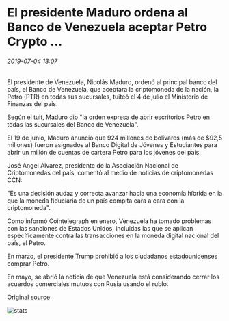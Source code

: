 # El presidente Maduro ordena al Banco de Venezuela aceptar Petro Crypto ...

###### 2019-07-04 13:07

El presidente de Venezuela, Nicolás Maduro, ordenó al principal banco del país, el Banco de Venezuela, que aceptara la criptomoneda de la nación, la Petro (PTR) en todas sus sucursales, tuiteó el 4 de julio el Ministerio de Finanzas del país.

Según el tuit, Maduro dio "la orden expresa de abrir escritorios Petro en todas las sucursales del Banco de Venezuela".

El 19 de junio, Maduro anunció que 924 millones de bolívares (más de $92,5 millones) fueron asignados al Banco Digital de Jóvenes y Estudiantes para abrir un millón de cuentas de cartera Petro para los jóvenes del país.

José Angel Alvarez, presidente de la Asociación Nacional de Criptomonedas del país, comentó al medio de noticias de criptomonedas CCN:

"Es una decisión audaz y correcta avanzar hacia una economía híbrida en la que la moneda fiduciaria de un país compita cara a cara con la criptomoneda".

Como informó Cointelegraph en enero, Venezuela ha tomado problemas con las sanciones de Estados Unidos, incluidas las que se aplican específicamente contra las transacciones en la moneda digital nacional del país, el Petro.

En marzo, el presidente Trump prohibió a los ciudadanos estadounidenses comprar Petro.

En mayo, se abrió la noticia de que Venezuela está considerando cerrar los acuerdos comerciales mutuos con Rusia usando el rublo.

[Original source](https://cointelegraph.com/news/president-maduro-orders-the-bank-of-venezuela-to-accept-petro-crypto)

![stats](https://c.statcounter.com/11760860/0/a89fa40b/1/ "stats")